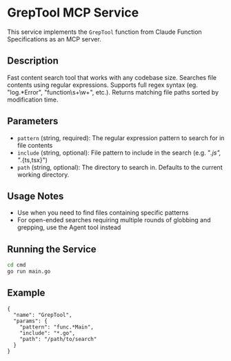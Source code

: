 # GrepTool MCP Service

This service implements the `GrepTool` function from Claude Function Specifications as an MCP server.

## Description

Fast content search tool that works with any codebase size. Searches file contents using regular expressions. Supports full regex syntax (eg. "log.*Error", "function\\s+\\w+", etc.). Returns matching file paths sorted by modification time.

## Parameters

- `pattern` (string, required): The regular expression pattern to search for in file contents
- `include` (string, optional): File pattern to include in the search (e.g. "*.js", "*.{ts,tsx}")
- `path` (string, optional): The directory to search in. Defaults to the current working directory.

## Usage Notes

- Use when you need to find files containing specific patterns
- For open-ended searches requiring multiple rounds of globbing and grepping, use the Agent tool instead

## Running the Service

```bash
cd cmd
go run main.go
```

## Example

```
{
  "name": "GrepTool",
  "params": {
    "pattern": "func.*Main",
    "include": "*.go",
    "path": "/path/to/search"
  }
}
```